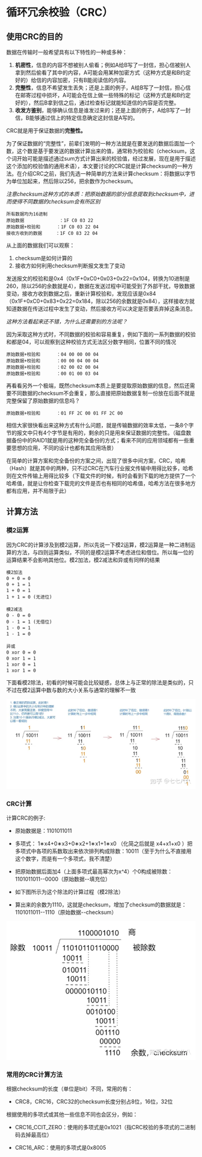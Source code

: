 # 循环冗余校验（CRC）

## 使用CRC的目的

数据在传输时一般希望具有以下特性的一种或多种：

1. **机密性**，信息的内容不想被别人偷看；例如A给B写了一封信，担心信被别人拿到然后偷看了其中的内容，A可能会用某种加密方式（这种方式是和B约定好的）给信的内容加密，只有B能阅读信的内容。
2. **完整性**，信息不希望发生丢失；还是上面的例子，A给B写了一封信，担心信在邮寄过程中损坏，A可能会在信上做一些特殊的标记（这种方式是和B约定好的），然后B拿到信之后，通过检查标记就能知道信的内容是否完整。
3. **收发方鉴别**，能够确认信息是谁发过来的；还是上面的例子，A给B写了一封信，B能够通过信上的特定信息确定这封信是A写的。

CRC就是用于保证数据的**完整性。**

为了保证数据的“完整性”，前辈们发明的一种方法就是在要发送的数据后面加一个数，这个数是基于要发送的数据计算出来的值，通常称为校验和（checksum，这个词开始可能是描述通过sum方式计算出来的校验值，经过发展，现在是用于描述这个添加的校验值的通用术语），本文要讨论的CRC就是计算checksum的一种方法。在介绍CRC之前，我们先选一种简单的方法来计算checksum：将数据以字节为单位加起来，然后除以256，把余数作为checksum。

*注意checksum这种方式的本质：把原始数据的部分信息提取到checksum中，进而使得不同数据的checksum会有所区别*

```text
所有数据均为16进制
原始数据             ：1F C0 03 22
原始数据+校验和      ：1F C0 03 22 04
接收方收到的数据     ：1F C0 83 22 04
```

从上面的数据我们可以观察：

1) checksum是如何计算的
2) 接收方如何利用checksum判断报文发生了变动

发送报文的校验和是0x4（0x1F+0xC0+0x03+0x22=0x104，转换为10进制是260，除以256的余数就是4），数据在发送过程中可能受到了外部干扰，导致数据变动，接收方收到数据之后，重新计算校验和，发现应该是0x84（0x1F+0xC0+0x83+0x22=0x184，除以256的余数就是0x84），这样接收方就知道数据在传送过程中发生了变动，然后接收方可以决定是否要丢弃掉这条消息。

*这种方法看起来还不错，为什么还需要别的方法呢？*

因为采取这种方式时，不同数据的校验和容易重复，例如下面的一系列数据的校验和都是04，可以观察到这种校验方式无法区分数字相同，位置不同的情况

```text
原始数据+校验和      ：04 00 00 00 04
原始数据+校验和      ：00 00 04 00 04
原始数据+校验和      ：02 00 02 00 04
原始数据+校验和      ：00 01 00 03 04
```

再看看另外一个极端，既然checksum本质上是要提取原始数据的信息，然后还需要不同数据的checksum不会重复，那么直接把原始数据复制一份放在后面不就是完整保留了原始数据的信息吗？

```text
原始数据+校验和      ：01 FF 2C 00 01 FF 2C 00
```

相信大家很快看出来这种方式有什么问题，就是传输数据的效率太低，一条8个字节的报文中只有4个字节是有用的，剩余的只是用来保证数据的完整性。（磁盘数据备份中的RAID1就是用的这种完全备份的方式；看来不同的应用领域都有一些重要思想的应用，不同的设计也都有其应用场景）

在简单的计算方案和完全备份的方案之间，出现了很多中间方案，CRC，哈希（Hash）就是其中的两种，只不过CRC在汽车行业报文传输中用得比较多，哈希则在文件传输上用得比较多（下载文件的时候，有时会看到下载的地方提供了一个哈希值，就是让你检查下载完的文件是否也有相同的哈希值，哈希方法在很多地方都有应用，并不局限于此）

## 计算方法

### 模2运算

因为CRC的计算涉及到模2运算，所以先说一下模2运算，模2运算是一种二进制运算的方法，与四则运算类似，不同的是模2运算不考虑进位和借位。所以每一位的运算结果不会影响其他位。模2加法，模2减法和异或有同样的结果

```text
模2加法
0 + 0 = 0
0 + 1 = 1
1 + 0 = 1
1 + 1 = 0 (无进位)

模2减法
0 - 0 = 0
0 - 1 = 1 (无借位)
1 - 0 = 1
1 - 1 = 0

异或
0 xor 0 = 0
0 xor 1 = 1
1 xor 0 = 1
1 xor 1 = 0
```

下面看模2除法，初看的时候可能会比较疑惑，总体上与正常的除法是类似的，只不过在模2运算中数与数的大小关系与通常的理解不一致

![img](https://raw.githubusercontent.com/ilmangoi/imgRepo/main/img/v2-01026724658d21a1dc1095187ce894e8_720w.webp)

### CRC计算

计算CRC的例子:

- 原始数据是：1101011011

- 多项式： 1∗x4+0∗x3+0∗x2+1∗x1+1∗x0 （化简之后就是 x4+x1+x0 ）把多项式中各项的系数取出来依次排列构成除数：10011（至于为什么不直接用这个数字，而是有一个多项式，我不清楚）

- 把原始数据后面加4（上面多项式最高幂次为x^4）个0构成被除数：1101011011--0000（原始数据--填充位）

- 如下图所示为这个除法的计算过程（模2除法）

- 算出来的余数为1110，这就是checksum，增加了checksum的数据就是：1101011011--1110（原始数据--checksum）

![v2-3a80d8cf69d5ec454596e0490637c4e5_720w](https://raw.githubusercontent.com/ilmangoi/imgRepo/main/img/v2-3a80d8cf69d5ec454596e0490637c4e5_720w.webp)

### 常用的CRC计算方法

根据checksum的长度（单位是bit）不同，常用的有：

- CRC8，CRC16，CRC32的checksum长度分别占8位，16位，32位

根据使用的多项式或其他一些信息不同也会区分，例如：

- CRC16_CCIT_ZERO：使用的多项式是0x1021（指CRC校验的多项式的二进制码去掉最高位）

- CRC16_ARC：使用的多项式是0x8005
